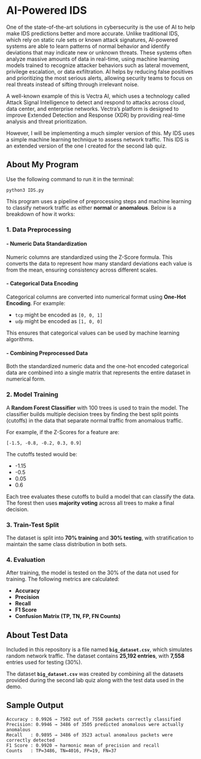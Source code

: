 # AI-Powered IDS

One of the state-of-the-art solutions in cybersecurity is the use of AI to help make IDS predictions better and more accurate. Unlike traditional IDS, which rely on static rule sets or known attack signatures, AI-powered systems are able to learn patterns of normal behavior and identify deviations that may indicate new or unknown threats. These systems often analyze massive amounts of data in real-time, using machine learning models trained to recognize attacker behaviors such as lateral movement, privilege escalation, or data exfiltration. AI helps by reducing false positives and prioritizing the most serious alerts, allowing security teams to focus on real threats instead of sifting through irrelevant noise.

A well-known example of this is Vectra AI, which uses a technology called Attack Signal Intelligence to detect and respond to attacks across cloud, data center, and enterprise networks. Vectra’s platform is designed to improve Extended Detection and Response (XDR) by providing real-time analysis and threat prioritization.

However, I will be implementing a much simpler version of this. My IDS uses a simple machine learning technique to assess network traffic. This IDS is an extended version of the one I created for the second lab quiz. 

## About My Program

Use the following command to run it in the terminal: 
```
python3 IDS.py
```

This program uses a pipeline of preprocessing steps and machine learning to classify network traffic as either **normal** or **anomalous**. Below is a breakdown of how it works:

### 1. **Data Preprocessing**

#### - **Numeric Data Standardization**
Numeric columns are standardized using the Z-Score formula. This converts the data to represent how many standard deviations each value is from the mean, ensuring consistency across different scales.

#### - **Categorical Data Encoding**
Categorical columns are converted into numerical format using **One-Hot Encoding**. For example:
- `tcp` might be encoded as `[0, 0, 1]`
- `udp` might be encoded as `[1, 0, 0]`

This ensures that categorical values can be used by machine learning algorithms.

#### - **Combining Preprocessed Data**
Both the standardized numeric data and the one-hot encoded categorical data are combined into a single matrix that represents the entire dataset in numerical form.

### 2. **Model Training**
A **Random Forest Classifier** with 100 trees is used to train the model. The classifier builds multiple decision trees by finding the best split points (cutoffs) in the data that separate normal traffic from anomalous traffic. 

For example, if the Z-Scores for a feature are:
```
[-1.5, -0.8, -0.2, 0.3, 0.9]
```
The cutoffs tested would be:
- -1.15
- -0.5
- 0.05
- 0.6

Each tree evaluates these cutoffs to build a model that can classify the data. The forest then uses **majority voting** across all trees to make a final decision.

### 3. **Train-Test Split**
The dataset is split into **70% training** and **30% testing**, with stratification to maintain the same class distribution in both sets.

### 4. **Evaluation**
After training, the model is tested on the 30% of the data not used for training. The following metrics are calculated:
- **Accuracy**
- **Precision**
- **Recall**
- **F1 Score**
- **Confusion Matrix (TP, TN, FP, FN Counts)**

## About Test Data

Included in this repository is a file named **`big_dataset.csv`**, which simulates random network traffic. The dataset contains **25,192 entries**, with **7,558** entries used for testing (30%).

The dataset **`big_dataset.csv`** was created by combining all the datasets provided during the second lab quiz along with the test data used in the demo.

## Sample Output
```
Accuracy : 0.9926 → 7502 out of 7558 packets correctly classified
Precision: 0.9946 → 3486 of 3505 predicted anomalous were actually anomalous
Recall   : 0.9895 → 3486 of 3523 actual anomalous packets were correctly detected
F1 Score : 0.9920 → harmonic mean of precision and recall
Counts   : TP=3486, TN=4016, FP=19, FN=37
```



